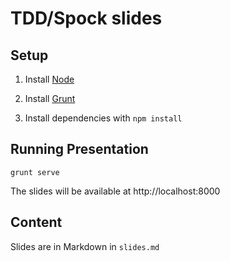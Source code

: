 # TDD/Spock slides

## Setup

1) Install [Node](http://nodejs.org/download/)

2) Install [Grunt](http://gruntjs.com/getting-started#installing-the-cli)

3) Install dependencies with ```npm install```

## Running Presentation

```grunt serve```

The slides will be available at http://localhost:8000

## Content

Slides are in Markdown in ```slides.md```